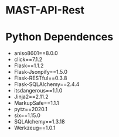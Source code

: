 # MAST-API-Rest

# Python Dependences
- aniso8601==8.0.0
- click==7.1.2
- Flask==1.1.2
- Flask-Jsonpify==1.5.0
- Flask-RESTful==0.3.8
- Flask-SQLAlchemy==2.4.4
- itsdangerous==1.1.0
- Jinja2==2.11.2
- MarkupSafe==1.1.1
- pytz==2020.1
- six==1.15.0
- SQLAlchemy==1.3.18
- Werkzeug==1.0.1
